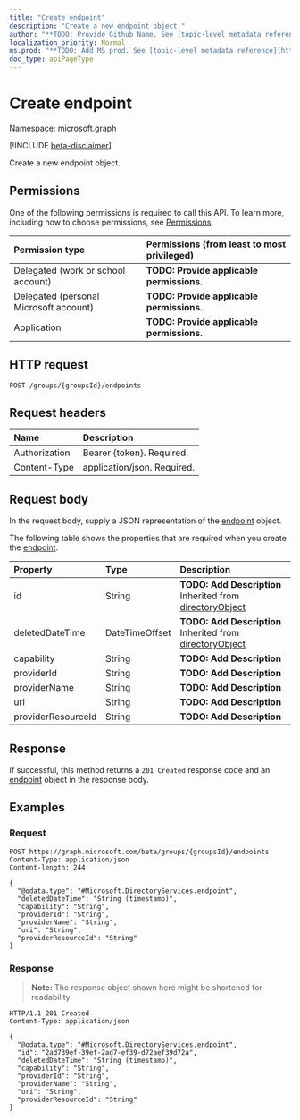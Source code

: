 ```yaml
---
title: "Create endpoint"
description: "Create a new endpoint object."
author: "**TODO: Provide Github Name. See [topic-level metadata reference](https://msgo.azurewebsites.net/add/document/guidelines/metadata.html#topic-level-metadata)**"
localization_priority: Normal
ms.prod: "**TODO: Add MS prod. See [topic-level metadata reference](https://msgo.azurewebsites.net/add/document/guidelines/metadata.html#topic-level-metadata)**"
doc_type: apiPageType
---
```


# Create endpoint
Namespace: microsoft.graph

[!INCLUDE [beta-disclaimer](../../includes/beta-disclaimer.md)]

Create a new endpoint object.

## Permissions
One of the following permissions is required to call this API. To learn more, including how to choose permissions, see [Permissions](/graph/permissions-reference).

|Permission type|Permissions (from least to most privileged)|
|:---|:---|
|Delegated (work or school account)|**TODO: Provide applicable permissions.**|
|Delegated (personal Microsoft account)|**TODO: Provide applicable permissions.**|
|Application|**TODO: Provide applicable permissions.**|

## HTTP request

<!-- {
  "blockType": "ignored"
}
-->
``` http
POST /groups/{groupsId}/endpoints
```

## Request headers
|Name|Description|
|:---|:---|
|Authorization|Bearer {token}. Required.|
|Content-Type|application/json. Required.|

## Request body
In the request body, supply a JSON representation of the [endpoint](../resources/endpoint.md) object.

The following table shows the properties that are required when you create the [endpoint](../resources/endpoint.md).

|Property|Type|Description|
|:---|:---|:---|
|id|String|**TODO: Add Description** Inherited from [directoryObject](../resources/directoryobject.md)|
|deletedDateTime|DateTimeOffset|**TODO: Add Description** Inherited from [directoryObject](../resources/directoryobject.md)|
|capability|String|**TODO: Add Description**|
|providerId|String|**TODO: Add Description**|
|providerName|String|**TODO: Add Description**|
|uri|String|**TODO: Add Description**|
|providerResourceId|String|**TODO: Add Description**|



## Response

If successful, this method returns a `201 Created` response code and an [endpoint](../resources/endpoint.md) object in the response body.

## Examples

### Request
<!-- {
  "blockType": "request",
  "name": "create_endpoint_from_"
}
-->
``` http
POST https://graph.microsoft.com/beta/groups/{groupsId}/endpoints
Content-Type: application/json
Content-length: 244

{
  "@odata.type": "#Microsoft.DirectoryServices.endpoint",
  "deletedDateTime": "String (timestamp)",
  "capability": "String",
  "providerId": "String",
  "providerName": "String",
  "uri": "String",
  "providerResourceId": "String"
}
```


### Response
>**Note:** The response object shown here might be shortened for readability.
<!-- {
  "blockType": "response",
  "truncated": true,
  "@odata.type": "Microsoft.DirectoryServices.endpoint"
}
-->
``` http
HTTP/1.1 201 Created
Content-Type: application/json

{
  "@odata.type": "#Microsoft.DirectoryServices.endpoint",
  "id": "2ad739ef-39ef-2ad7-ef39-d72aef39d72a",
  "deletedDateTime": "String (timestamp)",
  "capability": "String",
  "providerId": "String",
  "providerName": "String",
  "uri": "String",
  "providerResourceId": "String"
}
```

